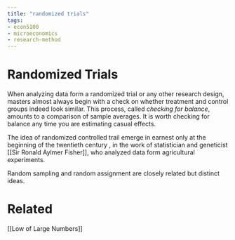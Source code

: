 ```yaml
---
title: "randomized trials"
tags:
- econ5100 
- microeconomics 
- research-method
---
```

# Randomized Trials
When analyzing data form a randomized trial or any other research design, masters almost always begin with a check on whether treatment and control groups indeed look similar. This process, called *checking for balance*, amounts to a comparison of sample averages. It is worth checking for balance any time you are estimating casual effects.

The idea of randomized controlled trail emerge in earnest only at the beginning of the twentieth century , in the work of statistician and geneticist [[Sir Ronald Aylmer Fisher]], who analyzed data form agricultural experiments.

Random sampling and random assignment are closely related but distinct ideas.

# Related
[[Low of Large Numbers]]